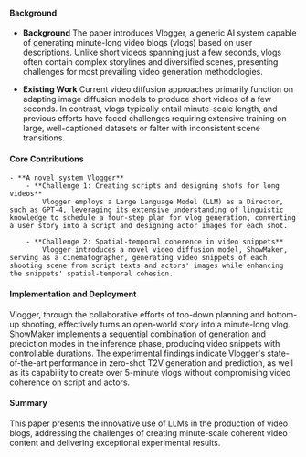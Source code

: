 #### Background
- **Background**
    The paper introduces Vlogger, a generic AI system capable of generating minute-long video blogs (vlogs) based on user descriptions. Unlike short videos spanning just a few seconds, vlogs often contain complex storylines and diversified scenes, presenting challenges for most prevailing video generation methodologies.
    
- **Existing Work**
    Current video diffusion approaches primarily function on adapting image diffusion models to produce short videos of a few seconds. In contrast, vlogs typically entail minute-scale length, and previous efforts have faced challenges requiring extensive training on large, well-captioned datasets or falter with inconsistent scene transitions.

#### Core Contributions
    - **A novel system Vlogger**
        - **Challenge 1: Creating scripts and designing shots for long videos**
            Vlogger employs a Large Language Model (LLM) as a Director, such as GPT-4, leveraging its extensive understanding of linguistic knowledge to schedule a four-step plan for vlog generation, converting a user story into a script and designing actor images for each shot.
        
        - **Challenge 2: Spatial-temporal coherence in video snippets**
            Vlogger introduces a novel video diffusion model, ShowMaker, serving as a cinematographer, generating video snippets of each shooting scene from script texts and actors' images while enhancing the snippets' spatial-temporal cohesion.

#### Implementation and Deployment
Vlogger, through the collaborative efforts of top-down planning and bottom-up shooting, effectively turns an open-world story into a minute-long vlog. ShowMaker implements a sequential combination of generation and prediction modes in the inference phase, producing video snippets with controllable durations. The experimental findings indicate Vlogger's state-of-the-art performance in zero-shot T2V generation and prediction, as well as its capability to create over 5-minute vlogs without compromising video coherence on script and actors.

#### Summary
This paper presents the innovative use of LLMs in the production of video blogs, addressing the challenges of creating minute-scale coherent video content and delivering exceptional experimental results.